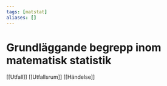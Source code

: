 ```yaml
---
tags: [matstat]
aliases: []
---
```

# Grundläggande begrepp inom matematisk statistik

[[Utfall]]
[[Utfallsrum]]
[[Händelse]]